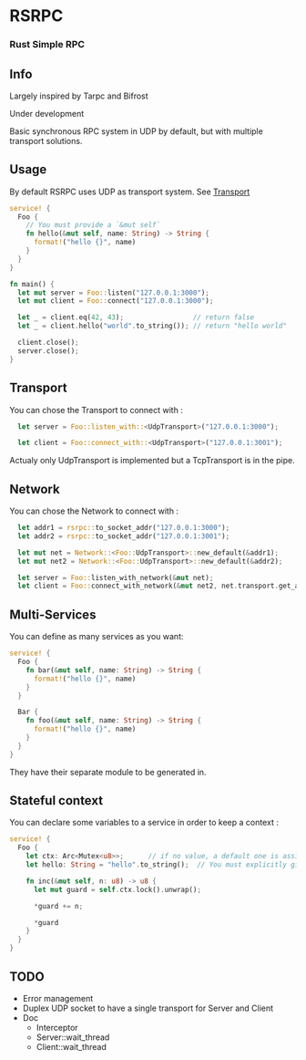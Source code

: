 # RSRPC

### Rust Simple RPC

## Info

Largely inspired by Tarpc and Bifrost

Under development

Basic synchronous RPC system in UDP by default, but with multiple transport solutions.

## Usage

By default RSRPC uses UDP as transport system. See [Transport](#transport)

```rust
service! {
  Foo {
    // You must provide a `&mut self`
    fn hello(&mut self, name: String) -> String {
      format!("hello {}", name)
    }
  }
}

fn main() {
  let mut server = Foo::listen("127.0.0.1:3000");
  let mut client = Foo::connect("127.0.0.1:3000");

  let _ = client.eq(42, 43);                 // return false
  let _ = client.hello("world".to_string()); // return "hello world"

  client.close();
  server.close();
}
```

## Transport

You can chose the Transport to connect with :

```rust
  let server = Foo::listen_with::<UdpTransport>("127.0.0.1:3000");

  let client = Foo::connect_with::<UdpTransport>("127.0.0.1:3001");
```

Actualy only UdpTransport is implemented but a TcpTransport is in the pipe.

## Network

You can chose the Network to connect with :

```rust
  let addr1 = rsrpc::to_socket_addr("127.0.0.1:3000");
  let addr2 = rsrpc::to_socket_addr("127.0.0.1:3001");

  let mut net = Network::<Foo::UdpTransport>::new_default(&addr1);
  let mut net2 = Network::<Foo::UdpTransport>::new_default(&addr2);

  let server = Foo::listen_with_network(&mut net);
  let client = Foo::connect_with_network(&mut net2, net.transport.get_addr());
```

## Multi-Services

You can define as many services as you want:

```rust
service! {
  Foo {
    fn bar(&mut self, name: String) -> String {
      format!("hello {}", name)
    }
  }

  Bar {
    fn foo(&mut self, name: String) -> String {
      format!("hello {}", name)
    }
  }
}
```

They have their separate module to be generated in.

## Stateful context

You can declare some variables to a service in order to keep a context :

```rust
service! {
  Foo {
    let ctx: Arc<Mutex<u8>>;      // if no value, a default one is assigned
    let hello: String = "hello".to_string();  // You must explicitly give a type

    fn inc(&mut self, n: u8) -> u8 {
      let mut guard = self.ctx.lock().unwrap();

      *guard += n;

      *guard
    }
  }
}
```


## TODO

- Error management
- Duplex UDP socket to have a single transport for Server and Client
- Doc
  - Interceptor
  - Server::wait_thread
  - Client::wait_thread

